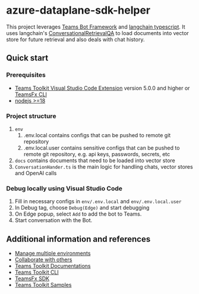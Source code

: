 # azure-dataplane-sdk-helper

This project leverages [Teams Bot Framework](https://github.com/OfficeDev/TeamsFx/wiki/Respond-to-chat-commands-in-Teams#How-to-create-a-command-response-bot) and [langchain typescript](https://js.langchain.com/docs/).
It uses langchain's [ConversationalRetrievalQA](https://js.langchain.com/docs/modules/chains/index_related_chains/conversational_retrieval) to load documents into vector store for future retrieval and also deals with chat history.

## Quick start

### Prerequisites

* [Teams Toolkit Visual Studio Code Extension](https://aka.ms/teams-toolkit) version 5.0.0 and higher or [TeamsFx CLI](https://aka.ms/teamsfx-cli)
* [nodejs >=18](https://nodejs.org/en)

### Project structure

1. `env`
    1. .env.local contains configs that can be pushed to remote git repository
    2. .env.local.user contains sensitive configs that can be pushed to remote git repository, e.g. api keys, passwords, secrets, etc
2. `docs` contains documents that need to be loaded into vector store
3. `ConversationHander.ts` is the main logic for handling chats, vector stores and OpenAI calls

### Debug locally using Visual Studio Code

1. Fill in necessary configs in `env/.env.local` and `env/.env.local.user`
2. In Debug tag, choose `Debug(Edge)` and start debugging
3. On Edge popup, select `Add` to add the bot to Teams.
4. Start conversation with the Bot.

## Additional information and references

- [Manage multiple environments](https://docs.microsoft.com/microsoftteams/platform/toolkit/teamsfx-multi-env)
- [Collaborate with others](https://docs.microsoft.com/microsoftteams/platform/toolkit/teamsfx-collaboration)
- [Teams Toolkit Documentations](https://docs.microsoft.com/microsoftteams/platform/toolkit/teams-toolkit-fundamentals)
- [Teams Toolkit CLI](https://docs.microsoft.com/microsoftteams/platform/toolkit/teamsfx-cli)
- [TeamsFx SDK](https://docs.microsoft.com/microsoftteams/platform/toolkit/teamsfx-sdk)
- [Teams Toolkit Samples](https://github.com/OfficeDev/TeamsFx-Samples)
